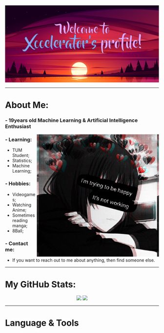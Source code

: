 <img src="https://github.com/xccelerator/xccelerator/blob/main/files/banner.png"></img>

<hr/>

# About Me:

### - 19years old Machine Learning & Artificial Intelligence Enthusiast

<img src="https://github.com/xccelerator/xccelerator/blob/main/files/5ad984a1de7345d4a8d277d8c0716897.jpg" alt="side Image" align="right" width="400" height="auto" />

### - Learning:
- TUM Student;
- Statistics;
- Machine Learning;

### - Hobbies:
- Videogames;
- Watching Anime;
- Sometimes reading manga;
- 8Ball;

### - Contact me:
- If you want to reach out to me about anything, then find someone else.

<hr/>

# My GitHub Stats:

<p align = "center">
  <img  src = "https://github-readme-stats.vercel.app/api?username=xccelerator&show_icons=true&theme=radical&line_height=27">
  <img src = "https://github-readme-stats.vercel.app/api/top-langs/?username=xccelerator&hide=html,css,java,shaderlab,kotlin,hlsl&theme=radical">
</p>

<hr/>

# Language & Tools
